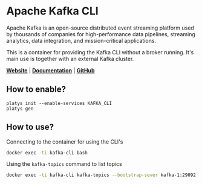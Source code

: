 # Apache Kafka CLI

Apache Kafka is an open-source distributed event streaming platform used by thousands of companies for high-performance data pipelines, streaming analytics, data integration, and mission-critical applications. 

This is a container for providing the Kafka CLI without a broker running. It's main use is together with an external Kafka cluster.

**[Website](http://kafka.apache.org)** | **[Documentation](https://kafka.apache.org/documentation)** | **[GitHub](https://github.com/apache/kafka)**

## How to enable?

```
platys init --enable-services KAFKA_CLI
platys gen
```

## How to use?

Connecting to the container for using the CLI's

```bash
docker exec -ti kafka-cli bash
```

Using the `kafka-topics` command to list topics

```bash
docker exec -ti kafka-cli kafka-topics --bootstrap-sever kafka-1:29092 --list
```

